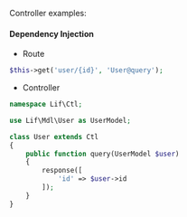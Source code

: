 Controller examples:

#### Dependency Injection

- Route

``` php
$this->get('user/{id}', 'User@query');
```

- Controller

``` php
namespace Lif\Ctl;

use Lif\Mdl\User as UserModel;

class User extends Ctl
{
    public function query(UserModel $user)
    {
        response([
            'id' => $user->id
        ]);
    }
}
```
